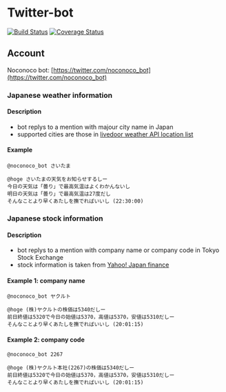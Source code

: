 # Twitter-bot
[![Build Status](https://travis-ci.org/smrmkt/twitter-bot.svg?branch=feature%2Fnoco-weather-test)](https://travis-ci.org/smrmkt/twitter-bot)
[![Coverage Status](https://coveralls.io/repos/smrmkt/twitter-bot/badge.png?branch=master)](https://coveralls.io/r/smrmkt/twitter-bot?branch=master)

## Account
Noconoco bot: [https://twitter.com/noconoco_bot](https://twitter.com/noconoco_bot)

### Japanese weather information
#### Description
- bot replys to a mention with majour city name in Japan
- supported cities are those in [livedoor weather API location list](http://weather.livedoor.com/forecast/rss/primary_area.xml)

#### Example
```
@noconoco_bot さいたま
```
```
@hoge さいたまの天気をお知らせするしー
今日の天気は「曇り」で最高気温はよくわかんないし
明日の天気は「曇り」で最高気温は27度だし
そんなことより早くあたしを撫でればいいし (22:30:00)
```

### Japanese stock information
#### Description
- bot replys to a mention with company name or company code in Tokyo Stock Exchange
- stock information is taken from [Yahoo! Japan finance](http://finance.yahoo.co.jp/)

#### Example 1: company name
```
@noconoco_bot ヤクルト
```
```
@hoge (株)ヤクルトの株価は5340だしー
前日終値は5320で今日の始値は5370，高値は5370，安値は5310だしー
そんなことより早くあたしを撫でればいいし (20:01:15)
```
#### Example 2: company code
```
@noconoco_bot 2267
```
```
@hoge (株)ヤクルト本社(2267)の株価は5340だしー
前日終値は5320で今日の始値は5370，高値は5370，安値は5310だしー
そんなことより早くあたしを撫でればいいし (20:01:15)
```
